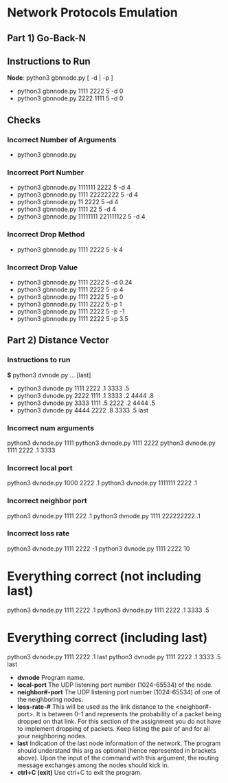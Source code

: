 # Network Protocols Emulation

## Part 1) Go-Back-N

## Instructions to Run

**Node**: python3 gbnnode.py <self-port> <peer-port> <window-size> [ -d <value-of-n> | -p <value-of-p>]

- python3 gbnnode.py 1111 2222 5 -d 0
- python3 gbnnode.py 2222 1111 5 -d 0

## Checks

### Incorrect Number of Arguments
- python3 gbnnode.py

### Incorrect Port Number
- python3 gbnnode.py 1111111 2222 5 -d 4
- python3 gbnnode.py 1111 22222222 5 -d 4
- python3 gbnnode.py 11 2222 5 -d 4
- python3 gbnnode.py 1111 22 5 -d 4
- python3 gbnnode.py 11111111 221111122 5 -d 4

### Incorrect Drop Method
- python3 gbnnode.py 1111 2222 5 -k 4

### Incorrect Drop Value
- python3 gbnnode.py 1111 2222 5 -d 0.24
- python3 gbnnode.py 1111 2222 5 -p 4
- python3 gbnnode.py 1111 2222 5 -p 0
- python3 gbnnode.py 1111 2222 5 -p 1
- python3 gbnnode.py 1111 2222 5 -p -1
- python3 gbnnode.py 1111 2222 5 -p 3.5

## Part 2) Distance Vector

### Instructions to run

**$** python3 dvnode.py <local-port> <neighbor1-port> <loss-rate-1> <neighbor2-port> <loss-rate-2> ... [last]

- python3 dvnode.py 1111 2222 .1 3333 .5
- python3 dvnode.py 2222 1111 .1 3333 .2 4444 .8
- python3 dvnode.py 3333 1111 .5 2222 .2 4444 .5
- python3 dvnode.py 4444 2222 .8 3333 .5 last


### Incorrect num arguments
python3 dvnode.py 1111
python3 dvnode.py 1111 2222
python3 dvnode.py 1111 2222 .1 3333

### Incorrect local port
python3 dvnode.py 1000 2222 .1
python3 dvnode.py 1111111 2222 .1

### Incorrect neighbor port
python3 dvnode.py 1111 222 .1
python3 dvnode.py 1111 222222222 .1

### Incorrect loss rate
python3 dvnode.py 1111 2222 -1
python3 dvnode.py 1111 2222 10

# Everything correct (not including last)
python3 dvnode.py 1111 2222 .1
python3 dvnode.py 1111 2222 .1 3333 .5

# Everything correct (including last)
python3 dvnode.py 1111 2222 .1 last
python3 dvnode.py 1111 2222 .1 3333 .5 last

- **dvnode** Program name.
- **local-port** The UDP listening port number (1024-65534) of the node.
- **neighbor#-port** The UDP listening port number (1024-65534) of one of the neighboring nodes.
- **loss-rate-#** This will be used as the link distance to the <neighbor#-port>. It is between 0-1 and represents the probability of a packet being dropped on that link. For this section of the assignment you do not have to implement dropping of packets. Keep listing the pair of <neighbor-port> and <loss-rate> for all your neighboring nodes.
- **last** Indication of the last node information of the network. The program should understand this arg as optional (hence represented in brackets above). Upon the input of the command with this argument, the routing message exchanges among the nodes should kick in.
- **ctrl+C (exit)** Use ctrl+C to exit the program.